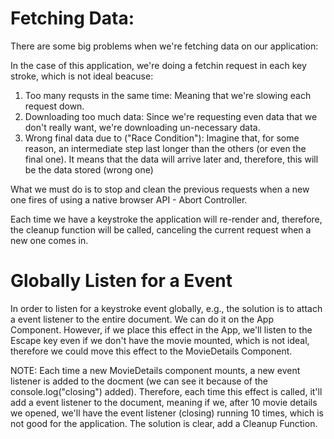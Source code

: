 # Fetching Data:

There are some big problems when we're fetching data on our application:

In the case of this application, we're doing a fetchin request in each key stroke, which is not ideal beacuse:

1. Too many requsts in the same time: Meaning that we're slowing each request down.
2. Downloading too much data: Since we're requesting even data that we don't really want, we're downloading un-necessary data.
3. Wrong final data due to ("Race Condition"): Imagine that, for some reason, an intermediate step last longer than the others (or even the final one). It means that the data will arrive later and, therefore, this will be the data stored (wrong one)

What we must do is to stop and clean the previous requests when a new one fires of using a native browser API - Abort Controller.

Each time we have a keystroke the application will re-render and, therefore, the cleanup function will be called, canceling the current request when a new one comes in.

# Globally Listen for a Event

In order to listen for a keystroke event globally, e.g., the solution is to attach a event listener to the entire document.
We can do it on the App Component. However, if we place this effect in the App, we'll listen to the Escape key even if we don't have the movie mounted, which is not ideal, therefore we could move this effect to the MovieDetails Component.

NOTE: Each time a new MovieDetails component mounts, a new event listener is added to the docment (we can see it because of the console.log("closing") added). Therefore, each time this effect is called, it'll add a event listener to the document, meaning if we, after 10 movie details we opened, we'll have the event listener (closing) running 10 times, which is not good for the application. The solution is clear, add a Cleanup Function.
